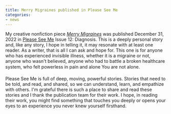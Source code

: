 ```yaml
---
title: Merry Migraines published in Please See Me
categories:
- news
---
```


My creative nonfiction piece [_Merry Migraines_](https://pleaseseeme.com/issue-12-diagnosis/nonfiction/merry-migraines-psm-12-cnf-erin-darrow/) was published December 31, 2022 in [Please See Me](https://pleaseseeme.com/) Issue 12: Diagnosis. This is a deeply personal story and, like any story, I hope in telling it, it may resonate with at least one reader. As a writer, that is all I can ask and hope for. This one is for anyone who has experienced invisible illness, whether it is a migraine or not, anyone who wasn&#39;t believed, anyone who had to battle a broken healthcare system, who felt powerless in pain and alone&#151; You are not alone.

Please See Me is full of deep, moving, powerful stories. Stories that need to be told, and read, and shared, so we can understand, learn, and empathize with others. I&#39;m grateful there is such a place to share and read these stories and I thank the publication team for their work. I hope, in reading their work, you might find something that touches you deeply or opens your eyes to an experience you never knew yourself firsthand.
